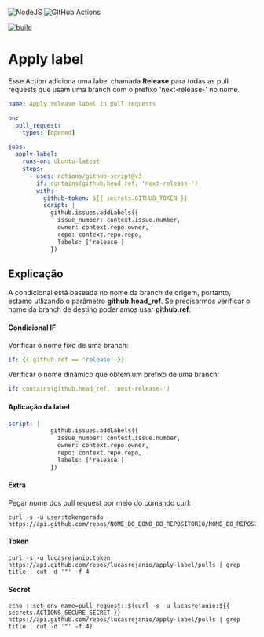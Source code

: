 <img alt="NodeJS" src="https://img.shields.io/badge/node.js%20-%2343853D.svg?&style=for-the-badge&logo=node.js&logoColor=white"/> <img alt="GitHub Actions" src="https://img.shields.io/badge/github%20actions%20-%232671E5.svg?&style=for-the-badge&logo=github%20actions&logoColor=white"/>

[![build](https://img.shields.io/wercker/build/wercker/go-wercker-api.svg)](https://github.com/LucasRejanio/apply-label-pr-actions/actions)

# Apply label
Esse Action adiciona uma label chamada **Release** para todas as pull requests que usam uma branch com o prefixo 'next-release-' no nome. 

```yml
name: Apply release label in pull requests 

on:
  pull_request:
    types: [opened]

jobs:
  apply-label:
    runs-on: ubuntu-latest
    steps:
      - uses: actions/github-script@v3
        if: contains(github.head_ref, 'next-release-')
        with:
          github-token: ${{ secrets.GITHUB_TOKEN }}
          script: |
            github.issues.addLabels({
              issue_number: context.issue.number,
              owner: context.repo.owner,
              repo: context.repo.repo,
              labels: ['release']
            })
```

## Explicação
A condicional está baseada no nome da branch de origem, portanto, estamo utlizando o parâmetro **github.head_ref**. Se precisarmos verificar o nome da branch de destino poderiamos usar **github.ref**.

#### Condicional IF

Verificar o nome fixo de uma branch: 
```yml
if: {{ github.ref == 'release' }}
```

Verificar o nome dinâmico que obtem um prefixo de uma branch: 
```yml
if: contains(github.head_ref, 'next-release-')
```
#### Aplicação da label

```yml
script: |
            github.issues.addLabels({
              issue_number: context.issue.number,
              owner: context.repo.owner,
              repo: context.repo.repo,
              labels: ['release']
            })
```

#### Extra
Pegar nome dos pull request por meio do comando curl: 

```console
curl -s -u user:tokengerado https://api.github.com/repos/NOME_DO_DONO_DO_REPOSITORIO/NOME_DO_REPOSITORIO/pulls
```

#### Token

```console
curl -s -u lucasrejanio:token https://api.github.com/repos/lucasrejanio/apply-label/pulls | grep title | cut -d '"' -f 4
```

#### Secret

```console
echo ::set-env name=pull_request::$(curl -s -u lucasrejanio:${{ secrets.ACTIONS_SECURE_SECRET }} https://api.github.com/repos/lucasrejanio/apply-label/pulls | grep title | cut -d '"' -f 4)
```
